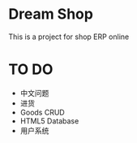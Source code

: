 # Dream Shop

This is a project for shop ERP online

# TO DO

* 中文问题
* 进货
* Goods CRUD
* HTML5 Database
* 用户系统
